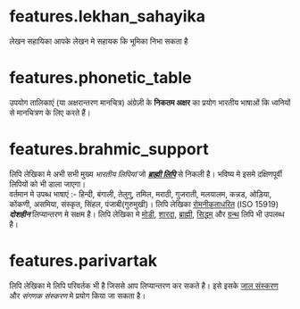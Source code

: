 # features.lekhan_sahayika

लेखन सहायिका आपके लेखन मे सहायक कि भूमिका निभा सकता है

# features.phonetic_table

उपयोग तालिकाएं (या अक्षरान्तरण मानचित्र) अंग्रेज़ी के **निकतम अक्षर** का प्रयोग भारतीय भाषाओं कि ध्वनियों से मानचित्रण के लिए करते हैं।

# features.brahmic_support

लिपि लेखिका मे अभी सभी मुख्य _भारतीय लिपियां_ जो **_[ब्राह्मी लिपि](links:/langs/Brahmic)_** से निकली है। भविष्य मे इसमे दक्षिणपूर्वी लिपियों को भी डाला जाएगा।  
वर्तमान मे उपब्ध भाषाएं :- हिन्दी, बंगाली, तेलुगु, तमिल, मराठी, गुजराती, मलयालम, कन्नड, ओड़िया, कोंकणी, असमिया, संस्कृत, सिंहल, पंजाबी(गुरुमुखी)। लिपि लेखिका [रोमनीकृताधरित](links:/langs/Romanized) (ISO 15919) **_दोशहीन_** लिप्यान्तरण मे सक्षम है। लिपि लेखिका मे [मोडी](links:/langs/Modi), [शारदा](links:/langs/Sharada), [ब्राह्मी](links:/langs/Brahmi), [सिद्धम्](links:/langs/Siddham) और [ग्रन्थ](links:/langs/Granth) लिपि भी उपलब्ध है।

# features.parivartak

लिपि लेखिका मे लिपि परिवर्तक भी है जिससे आप लिप्यान्तरण कर सकते है। इसे इसके [जाल संस्करण](links:/mukhya/web_app) और _संगणक संस्करण_ मे प्रयोग किया जा सकता है।
